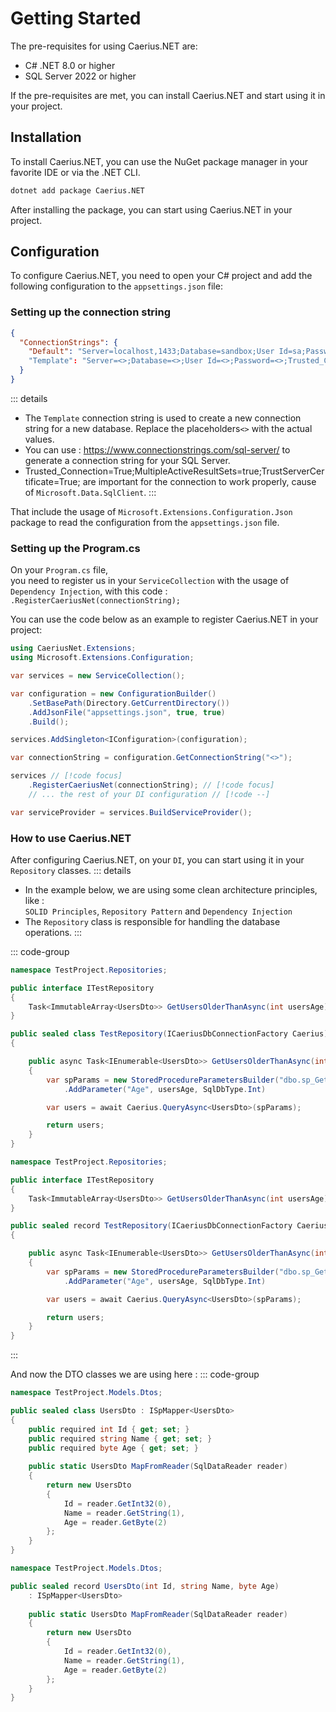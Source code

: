 # Getting Started
The pre-requisites for using Caerius.NET are:  
- C# .NET 8.0 or higher
- SQL Server 2022 or higher

If the pre-requisites are met, you can install Caerius.NET and start using it in your project.

## Installation
To install Caerius.NET, you can use the NuGet package manager in your favorite IDE or via the .NET CLI.

```bash
dotnet add package Caerius.NET
```

After installing the package, you can start using Caerius.NET in your project.

## Configuration
To configure Caerius.NET, you need to open your C# project and add the following configuration to the `appsettings.json` file:  

### Setting up the connection string
```json
{
  "ConnectionStrings": {
    "Default": "Server=localhost,1433;Database=sandbox;User Id=sa;Password=HashedPassword!;Trusted_Connection=True;MultipleActiveResultSets=true;TrustServerCertificate=True;" // [!code focus]
    "Template": "Server=<>;Database=<>;User Id=<>;Password=<>;Trusted_Connection=True;MultipleActiveResultSets=true;TrustServerCertificate=True;" // [!code focus]
  }
}
```

::: details
* The `Template` connection string is used to create a new connection string for a new database. Replace the placeholders`<>` with the actual values.
* You can use : https://www.connectionstrings.com/sql-server/ to generate a connection string for your SQL Server.
* Trusted_Connection=True;MultipleActiveResultSets=true;TrustServerCertificate=True; are important for the connection to work properly, cause of `Microsoft.Data.SqlClient`.
:::

That include the usage of `Microsoft.Extensions.Configuration.Json` package to read the configuration from the `appsettings.json` file.

### Setting up the Program.cs
On your `Program.cs` file,  
you need to register us in your `ServiceCollection` with the usage of `Dependency Injection`,  with this code : `.RegisterCaeriusNet(connectionString);`

You can use the code below as an example to register Caerius.NET in your project:

```csharp
using CaeriusNet.Extensions;
using Microsoft.Extensions.Configuration;

var services = new ServiceCollection();

var configuration = new ConfigurationBuilder()
    .SetBasePath(Directory.GetCurrentDirectory())
    .AddJsonFile("appsettings.json", true, true)
    .Build();

services.AddSingleton<IConfiguration>(configuration);

var connectionString = configuration.GetConnectionString("<>");

services // [!code focus] 
    .RegisterCaeriusNet(connectionString); // [!code focus]
    // ... the rest of your DI configuration // [!code --]

var serviceProvider = services.BuildServiceProvider();
```

### How to use Caerius.NET
After configuring Caerius.NET, on your `DI`, you can start using it in your `Repository` classes.
::: details
* In the example below, we are using some clean architecture principles, like :  
`SOLID Principles`, `Repository Pattern` and `Dependency Injection` 
* The `Repository` class is responsible for handling the database operations.
:::

::: code-group
```csharp [Classes]
namespace TestProject.Repositories;

public interface ITestRepository
{
    Task<ImmutableArray<UsersDto>> GetUsersOlderThanAsync(int usersAge);
}

public sealed class TestRepository(ICaeriusDbConnectionFactory Caerius) : ITestRepository
{

    public async Task<IEnumerable<UsersDto>> GetUsersOlderThanAsync(int usersAge)
    {
        var spParams = new StoredProcedureParametersBuilder("dbo.sp_GetUser_By_Age")
            .AddParameter("Age", usersAge, SqlDbType.Int)

        var users = await Caerius.QueryAsync<UsersDto>(spParams);

        return users;
    }
}
```
```csharp [Records (Recommended)]
namespace TestProject.Repositories;

public interface ITestRepository
{
    Task<ImmutableArray<UsersDto>> GetUsersOlderThanAsync(int usersAge);
}

public sealed record TestRepository(ICaeriusDbConnectionFactory Caerius) : ITestRepository
{

    public async Task<IEnumerable<UsersDto>> GetUsersOlderThanAsync(int usersAge)
    {
        var spParams = new StoredProcedureParametersBuilder("dbo.sp_GetUser_By_Age")
            .AddParameter("Age", usersAge, SqlDbType.Int)

        var users = await Caerius.QueryAsync<UsersDto>(spParams);

        return users;
    }
}
```
:::

And now the DTO classes we are using here :
::: code-group
```csharp [Classes]
namespace TestProject.Models.Dtos;

public sealed class UsersDto : ISpMapper<UsersDto>
{
    public required int Id { get; set; }
    public required string Name { get; set; }
    public required byte Age { get; set; }
    
    public static UsersDto MapFromReader(SqlDataReader reader)
    {
        return new UsersDto
        {
            Id = reader.GetInt32(0),
            Name = reader.GetString(1),
            Age = reader.GetByte(2)
        };
    }
}
```
```csharp [Records (Recommended)]
namespace TestProject.Models.Dtos;

public sealed record UsersDto(int Id, string Name, byte Age)
    : ISpMapper<UsersDto>
    
    public static UsersDto MapFromReader(SqlDataReader reader)
    {
        return new UsersDto
        {
            Id = reader.GetInt32(0),
            Name = reader.GetString(1),
            Age = reader.GetByte(2)
        };
    }
}
```